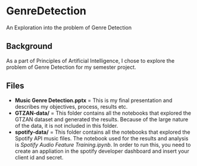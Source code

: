 # GenreDetection
An Exploration into the problem of Genre Detection

## Background 

As a part of Principles of Artificial Intelligence, I chose to explore the problem of Genre Detection for my semester project. 

## Files 
* **Music Genre Detection.pptx** = This is my final presentation and describes my objectives, process, results etc. 
* **GTZAN-data/** = This folder contains all the notebooks that explored the GTZAN dataset and generated the results. Because of the large nature of the data, it is not included in this folder. 
* **spotify-data/** = This folder contains all the notebooks that explored the Spotify API music files. The notebook used for the results and analysis is *Spotify Audio Feature Training.ipynb*. In order to run this, you need to create an appliation in the spotify developer dashboard and insert your client id and secret. 
